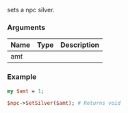 sets a npc silver.
### Arguments
**Name**|**Type**|**Description**
:---|:---|:---
amt||

### Example

```perl
my $amt = 1;

$npc->SetSilver($amt); # Returns void
```